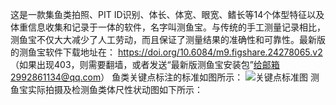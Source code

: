 这是一款集鱼类拍照、PIT ID识别、体长、体宽、眼宽、鳍长等14个体型特征以及体重信息收集和记录于一体的软件，名字叫测鱼宝。与传统的手工测量记录相比，测鱼宝不仅大大减少了人工劳动，而且保证了测量结果的准确性和可靠性。最新版的测鱼宝软件下载地址在：
https://doi.org/10.6084/m9.figshare.24278065.v2  
（如果出现403，则需要翻墙，或者发送“最新版测鱼宝安装包”给邮箱2992861134@qq.com）
鱼类关键点标注的标准如图所示：
![关键点标准图](https://github.com/miaomiaoge/CeFish/assets/43084054/e65d7965-0400-4525-8b31-435e6606b8fa)
测鱼宝实际拍摄及检测鱼类体尺性状动图如下所示：
